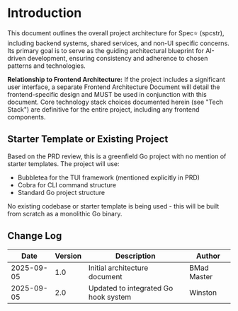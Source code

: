 # Introduction

This document outlines the overall project architecture for Spec⭐️ (spcstr), including backend systems, shared services, and non-UI specific concerns. Its primary goal is to serve as the guiding architectural blueprint for AI-driven development, ensuring consistency and adherence to chosen patterns and technologies.

**Relationship to Frontend Architecture:**
If the project includes a significant user interface, a separate Frontend Architecture Document will detail the frontend-specific design and MUST be used in conjunction with this document. Core technology stack choices documented herein (see "Tech Stack") are definitive for the entire project, including any frontend components.

## Starter Template or Existing Project

Based on the PRD review, this is a greenfield Go project with no mention of starter templates. The project will use:
- Bubbletea for the TUI framework (mentioned explicitly in PRD)
- Cobra for CLI command structure
- Standard Go project structure

No existing codebase or starter template is being used - this will be built from scratch as a monolithic Go binary.

## Change Log

| Date | Version | Description | Author |
|------|---------|-------------|--------|
| 2025-09-05 | 1.0 | Initial architecture document | BMad Master |
| 2025-09-05 | 2.0 | Updated to integrated Go hook system | Winston |
